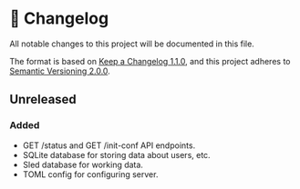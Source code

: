 # 📖 Changelog
All notable changes to this project will be documented in this file.

The format is based on [Keep a Changelog 1.1.0](https://keepachangelog.com/en/1.1.0/), and this project adheres to [Semantic Versioning 2.0.0](https://semver.org/spec/v2.0.0.html).

## Unreleased

### Added
- GET /status and GET /init-conf API endpoints.
- SQLite database for storing data about users, etc.
- Sled database for working data.
- TOML config for configuring server.
